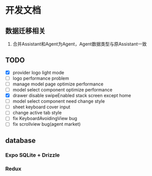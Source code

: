 # 开发文档

## 数据迁移相关

1. 合并Assistant和Agent为Agent，Agent数据类型与原Assistant一致

## TODO

- [x] provider logo light mode
- [ ] logo performance problem
- [ ] manage model page optimize performance
- [ ] model select component optimize performance
- [x] drawer disable swipeEnabled stack screen except home
- [ ] model select component need change style
- [ ] sheet keyboard cover input
- [ ] change active tab style
- [ ] fix KeyboardAvoidingView bug
- [ ] fix scrollview bug(agent market)

## database

### Expo SQLite + Drizzle

### Redux
